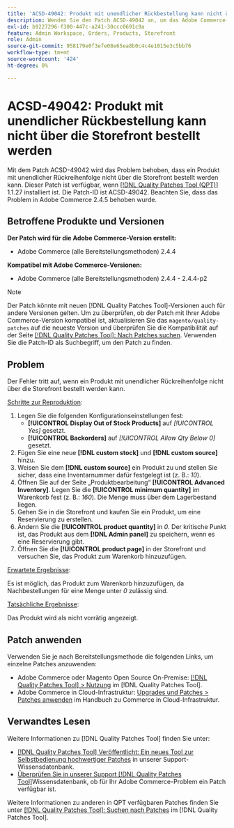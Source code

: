 ```yaml
---
title: 'ACSD-49042: Produkt mit unendlicher Rückbestellung kann nicht über die Storefront bestellt werden'
description: Wenden Sie den Patch ACSD-49042 an, um das Adobe Commerce-Problem zu beheben, bei dem ein Produkt mit unendlicher Rückreihenfolge nicht über die Storefront bestellt werden kann.
exl-id: b9227296-f300-447c-a241-30ccc0691c9a
feature: Admin Workspace, Orders, Products, Storefront
role: Admin
source-git-commit: 958179e0f3efe08e65ea8b0c4c4e1015e3c5bb76
workflow-type: tm+mt
source-wordcount: '424'
ht-degree: 0%

---
```


# ACSD-49042: Produkt mit unendlicher Rückbestellung kann nicht über die Storefront bestellt werden

Mit dem Patch ACSD-49042 wird das Problem behoben, dass ein Produkt mit unendlicher Rückreihenfolge nicht über die Storefront bestellt werden kann. Dieser Patch ist verfügbar, wenn [[!DNL Quality Patches Tool (QPT)]](/help/announcements/adobe-commerce-announcements/magento-quality-patches-released-new-tool-to-self-serve-quality-patches.md) 1.1.27 installiert ist. Die Patch-ID ist ACSD-49042. Beachten Sie, dass das Problem in Adobe Commerce 2.4.5 behoben wurde.

## Betroffene Produkte und Versionen

**Der Patch wird für die Adobe Commerce-Version erstellt:**

* Adobe Commerce (alle Bereitstellungsmethoden) 2.4.4

**Kompatibel mit Adobe Commerce-Versionen:**

* Adobe Commerce (alle Bereitstellungsmethoden) 2.4.4 - 2.4.4-p2

>[!NOTE]
>
>Der Patch könnte mit neuen [!DNL Quality Patches Tool]-Versionen auch für andere Versionen gelten. Um zu überprüfen, ob der Patch mit Ihrer Adobe Commerce-Version kompatibel ist, aktualisieren Sie das `magento/quality-patches` auf die neueste Version und überprüfen Sie die Kompatibilität auf der Seite [[!DNL Quality Patches Tool]: Nach Patches suchen](https://experienceleague.adobe.com/tools/commerce-quality-patches/index.html?lang=de). Verwenden Sie die Patch-ID als Suchbegriff, um den Patch zu finden.

## Problem

Der Fehler tritt auf, wenn ein Produkt mit unendlicher Rückreihenfolge nicht über die Storefront bestellt werden kann.

<u>Schritte zur Reproduktion</u>:

1. Legen Sie die folgenden Konfigurationseinstellungen fest:
   * **[!UICONTROL Display Out of Stock Products]** auf *[!UICONTROL Yes]* gesetzt.
   * **[!UICONTROL Backorders]** auf *[!UICONTROL Allow Qty Below 0]* gesetzt.
1. Fügen Sie eine neue **[!DNL custom stock]** und **[!DNL custom source]** hinzu.
1. Weisen Sie dem **[!DNL custom source]** ein Produkt zu und stellen Sie sicher, dass eine Inventarnummer dafür festgelegt ist (z. B.: *10*).
1. Öffnen Sie auf der Seite „Produktbearbeitung“ **[!UICONTROL Advanced Inventory]**. Legen Sie die **[!UICONTROL minimum quantity]** im Warenkorb fest (z. B.: *160*). Die Menge muss über dem Lagerbestand liegen.
1. Gehen Sie in die Storefront und kaufen Sie ein Produkt, um eine Reservierung zu erstellen.
1. Ändern Sie die **[!UICONTROL product quantity]** in *0*. Der kritische Punkt ist, das Produkt aus dem **[!DNL Admin panel]** zu speichern, wenn es eine Reservierung gibt.
1. Öffnen Sie die **[!UICONTROL product page]** in der Storefront und versuchen Sie, das Produkt zum Warenkorb hinzuzufügen.

<u>Erwartete Ergebnisse</u>:

Es ist möglich, das Produkt zum Warenkorb hinzuzufügen, da Nachbestellungen für eine Menge unter *0* zulässig sind.

<u>Tatsächliche Ergebnisse</u>:

Das Produkt wird als nicht vorrätig angezeigt.

## Patch anwenden

Verwenden Sie je nach Bereitstellungsmethode die folgenden Links, um einzelne Patches anzuwenden:

* Adobe Commerce oder Magento Open Source On-Premise: [[!DNL Quality Patches Tool] > Nutzung](https://experienceleague.adobe.com/docs/commerce-operations/tools/quality-patches-tool/usage.html?lang=de) im [!DNL Quality Patches Tool].
* Adobe Commerce in Cloud-Infrastruktur: [Upgrades und Patches > Patches anwenden](https://experienceleague.adobe.com/docs/commerce-cloud-service/user-guide/develop/upgrade/apply-patches.html?lang=de) im Handbuch zu Commerce in Cloud-Infrastruktur.

## Verwandtes Lesen

Weitere Informationen zu [!DNL Quality Patches Tool] finden Sie unter:

* [[!DNL Quality Patches Tool] Veröffentlicht: Ein neues Tool zur Selbstbedienung hochwertiger Patches](/help/announcements/adobe-commerce-announcements/magento-quality-patches-released-new-tool-to-self-serve-quality-patches.md) in unserer Support-Wissensdatenbank.
* [Überprüfen Sie in unserer Support [!DNL Quality Patches Tool]](/help/support-tools/patches-available-in-qpt-tool/check-patch-for-magento-issue-with-magento-quality-patches.md)Wissensdatenbank, ob für Ihr Adobe Commerce-Problem ein Patch verfügbar ist.

Weitere Informationen zu anderen in QPT verfügbaren Patches finden Sie unter [[!DNL Quality Patches Tool]: Suchen nach Patches](https://experienceleague.adobe.com/tools/commerce-quality-patches/index.html?lang=de) im [!DNL Quality Patches Tool].
